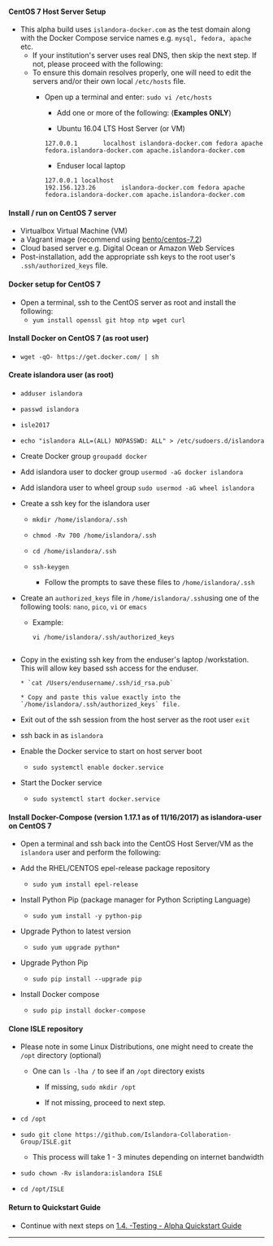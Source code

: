 #### **CentOS 7** Host Server Setup

* This alpha build uses `islandora-docker.com` as the test domain along with the Docker Compose service names e.g. `mysql, fedora, apache` etc.
     * If your institution's server uses real DNS, then skip the next step. If not, please proceed with the following:
     * To ensure this domain resolves properly, one will need to edit the servers and/or their own local `/etc/hosts` file.
         * Open up a terminal and enter: `sudo vi /etc/hosts`
              * Add one or more of the following: (**Examples ONLY**)

              * Ubuntu 16.04 LTS Host Server (or VM)  
              ```
             127.0.0.1       localhost islandora-docker.com fedora apache fedora.islandora-docker.com apache.islandora-docker.com
             ```

             * Enduser local laptop
             ```
             127.0.0.1 localhost   
             192.156.123.26       islandora-docker.com fedora apache fedora.islandora-docker.com apache.islandora-docker.com
             ```

#### Install / run on CentOS 7 server  
* Virtualbox Virtual Machine (VM)  
* a Vagrant image (recommend using [bento/centos-7.2](https://app.vagrantup.com/bento/boxes/centos-7.2))  
* Cloud based server e.g. Digital Ocean or Amazon Web Services  
* Post-installation, add the appropriate ssh keys to the root user's `.ssh/authorized_keys` file.  

#### Docker setup for CentOS 7

* Open a terminal, ssh to the CentOS server as root and install the following:  
     * `yum install openssl git htop ntp wget curl`

#### Install Docker on CentOS 7 (as root user)

* `wget -qO- https://get.docker.com/ | sh`

#### Create islandora user (as root)  
* `adduser islandora`

* `passwd islandora`

* `isle2017`

* `echo "islandora ALL=(ALL) NOPASSWD: ALL" > /etc/sudoers.d/islandora`

* Create Docker group `groupadd docker`  

* Add islandora user to docker group `usermod -aG docker islandora`  

* Add islandora user to wheel group `sudo usermod -aG wheel islandora`

* Create a ssh key for the islandora user
   * `mkdir /home/islandora/.ssh`  

   * `chmod -Rv 700 /home/islandora/.ssh`  

   * `cd /home/islandora/.ssh`  

   * `ssh-keygen`  
      * Follow the prompts to save these files to `/home/islandora/.ssh`

* Create an `authorized_keys` file in `/home/islandora/.ssh`using one of the following tools: `nano`, `pico`, `vi` or `emacs`

   * Example:
     ```
     vi /home/islandora/.ssh/authorized_keys
    ```

* Copy in the existing ssh key from the enduser's laptop /workstation. This will allow key based ssh access for the enduser.

      * `cat /Users/endusername/.ssh/id_rsa.pub`

      * Copy and paste this value exactly into the `/home/islandora/.ssh/authorized_keys` file.

* Exit out of the ssh session from the host server as the root user `exit`

* ssh back in as `islandora`

* Enable the Docker service to start on host server boot
    * `sudo systemctl enable docker.service`

* Start the Docker service
    * `sudo systemctl start docker.service`


#### Install Docker-Compose (version 1.17.1 as of 11/16/2017) as islandora-user on CentOS 7
* Open a terminal and ssh back into the CentOS Host Server/VM as the `islandora` user and perform the following:

* Add the RHEL/CENTOS epel-release package repository

    * `sudo yum install epel-release`

* Install Python Pip (package manager for Python Scripting Language)

    * `sudo yum install -y python-pip`

* Upgrade Python to latest version

    * `sudo yum upgrade python*`

* Upgrade Python Pip

    * `sudo pip install --upgrade pip`

* Install Docker compose

    * `sudo pip install docker-compose`


#### Clone ISLE repository
* Please note in some Linux Distributions, one might need to create the `/opt` directory (optional)  

    * One can `ls -lha /` to see if an `/opt` directory exists  

        * If missing, `sudo mkdir /opt`  

        * If not missing, proceed to next step.  

* `cd /opt`

* `sudo git clone https://github.com/Islandora-Collaboration-Group/ISLE.git`

   * This process will take 1 - 3 minutes depending on internet bandwidth

* `sudo chown -Rv islandora:islandora ISLE`

* `cd /opt/ISLE`


#### Return to Quickstart Guide
* Continue with next steps on [1.4. -Testing - Alpha Quickstart Guide](alpha_quickstart.md)
---
